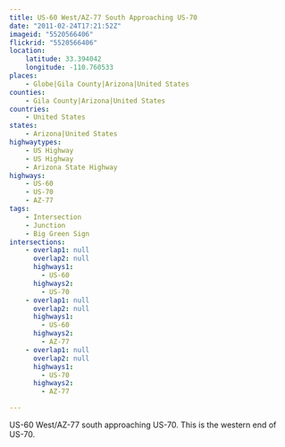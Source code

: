 ```yaml
---
title: US-60 West/AZ-77 South Approaching US-70
date: "2011-02-24T17:21:52Z"
imageid: "5520566406"
flickrid: "5520566406"
location:
    latitude: 33.394042
    longitude: -110.760533
places:
    - Globe|Gila County|Arizona|United States
counties:
    - Gila County|Arizona|United States
countries:
    - United States
states:
    - Arizona|United States
highwaytypes:
    - US Highway
    - US Highway
    - Arizona State Highway
highways:
    - US-60
    - US-70
    - AZ-77
tags:
    - Intersection
    - Junction
    - Big Green Sign
intersections:
    - overlap1: null
      overlap2: null
      highways1:
        - US-60
      highways2:
        - US-70
    - overlap1: null
      overlap2: null
      highways1:
        - US-60
      highways2:
        - AZ-77
    - overlap1: null
      overlap2: null
      highways1:
        - US-70
      highways2:
        - AZ-77

---
```

US-60 West/AZ-77 south approaching US-70.  This is the western end of US-70.